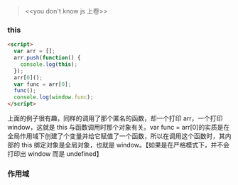 
> <<you don't know js 上卷>>

### this

```html
<script>
  var arr = [];
  arr.push(function() {
    console.log(this);
  });
  arr[0]();
  var func = arr[0];
  func();
  console.log(window.func);
</script>
```

上面的例子很有趣，同样的调用了那个匿名的函数，却一个打印 arr，一个打印 window，这就是 this 与函数调用时那个对象有关。var func = arr[0]的实质是在全局作用域下创建了个变量并给它赋值了一个函数，所以在调用这个函数时，其内部的 this 绑定对象是全局对象，也就是 window。【如果是在严格模式下，并不会打印出 window 而是 undefined】



### 作用域
